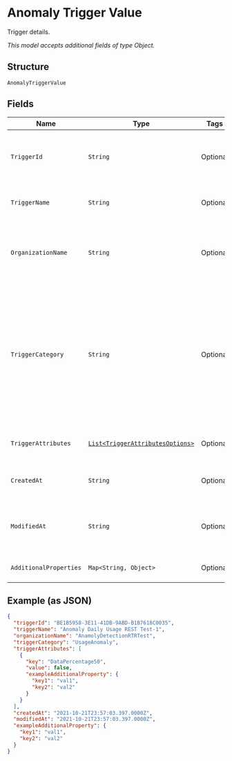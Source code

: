 
# Anomaly Trigger Value

Trigger details.

*This model accepts additional fields of type Object.*

## Structure

`AnomalyTriggerValue`

## Fields

| Name | Type | Tags | Description | Getter | Setter |
|  --- | --- | --- | --- | --- | --- |
| `TriggerId` | `String` | Optional | The system assigned name of the trigger being updated. | String getTriggerId() | setTriggerId(String triggerId) |
| `TriggerName` | `String` | Optional | The user defined name of the trigger. | String getTriggerName() | setTriggerName(String triggerName) |
| `OrganizationName` | `String` | Optional | The user assigned name of the organization associated with the trigger. | String getOrganizationName() | setOrganizationName(String organizationName) |
| `TriggerCategory` | `String` | Optional | This is the value to use in the request body to detect anomalous behaivior. The values in this table will only be relevant when this parameter is set to this value. | String getTriggerCategory() | setTriggerCategory(String triggerCategory) |
| `TriggerAttributes` | [`List<TriggerAttributesOptions>`](../../doc/models/trigger-attributes-options.md) | Optional | Additional details and keys for the trigger. | List<TriggerAttributesOptions> getTriggerAttributes() | setTriggerAttributes(List<TriggerAttributesOptions> triggerAttributes) |
| `CreatedAt` | `String` | Optional | Timestamp for whe the trigger was created. | String getCreatedAt() | setCreatedAt(String createdAt) |
| `ModifiedAt` | `String` | Optional | Timestamp for the most recent time the trigger was modified. | String getModifiedAt() | setModifiedAt(String modifiedAt) |
| `AdditionalProperties` | `Map<String, Object>` | Optional | - | Object getAdditionalProperty(String key) | additionalProperty(String key, Object value) |

## Example (as JSON)

```json
{
  "triggerId": "BE1B5958-3E11-41DB-9ABD-B1B7618C0035",
  "triggerName": "Anomaly Daily Usage REST Test-1",
  "organizationName": "AnamolyDetectionRTRTest",
  "triggerCategory": "UsageAnomaly",
  "triggerAttributes": [
    {
      "key": "DataPercentage50",
      "value": false,
      "exampleAdditionalProperty": {
        "key1": "val1",
        "key2": "val2"
      }
    }
  ],
  "createdAt": "2021-10-21T23:57:03.397.0000Z",
  "modifiedAt": "2021-10-21T23:57:03.397.0000Z",
  "exampleAdditionalProperty": {
    "key1": "val1",
    "key2": "val2"
  }
}
```

